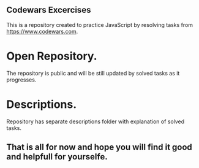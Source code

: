 ## Codewars Excercises

This is a repository created to practice JavaScript by resolving  tasks from https://www.codewars.com.

# Open Repository.

The repository is public and will be still updated by solved tasks as it progresses.

# Descriptions.

Repository has separate descriptions folder with explanation of solved tasks.




## That is all for now and hope you will find it good and helpfull for yourselfe.

